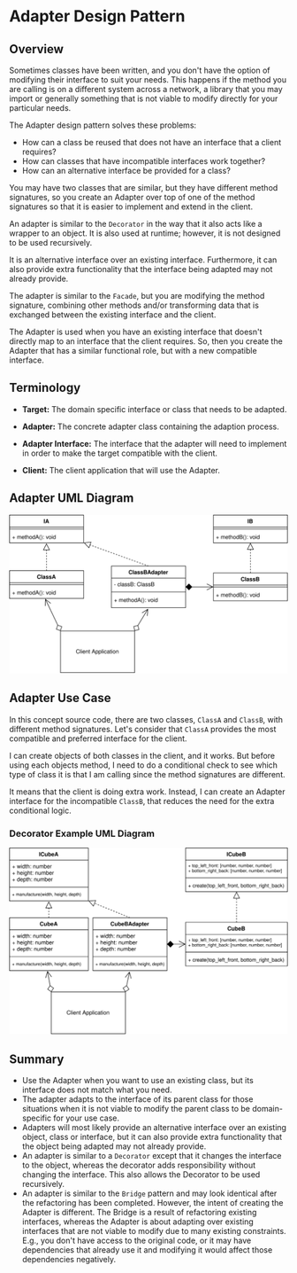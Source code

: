 # Adapter Design Pattern

## Overview

Sometimes classes have been written, and you don't have the option of modifying their interface to suit your needs. This happens if the method you are calling is on a different system across a network, a library that you may import or generally something that is not viable to modify directly for your particular needs.

The Adapter design pattern solves these problems:

- How can a class be reused that does not have an interface that a client requires?
- How can classes that have incompatible interfaces work together?
- How can an alternative interface be provided for a class?

You may have two classes that are similar, but they have different method signatures, so you create an Adapter over top of one of the method signatures so that it is easier to implement and extend in the client.

An adapter is similar to the `Decorator` in the way that it also acts like a wrapper to an object. It is also used at runtime; however, it is not designed to be used recursively.

It is an alternative interface over an existing interface. Furthermore, it can also provide extra functionality that the interface being adapted may not already provide.

The adapter is similar to the `Facade`, but you are modifying the method signature, combining other methods and/or transforming data that is exchanged between the existing interface and the client.

The Adapter is used when you have an existing interface that doesn't directly map to an interface that the client requires. So, then you create the Adapter that has a similar functional role, but with a new compatible interface.

## Terminology

- **Target:** The domain specific interface or class that needs to be adapted.

- **Adapter:** The concrete adapter class containing the adaption process.

- **Adapter Interface:** The interface that the adapter will need to implement in order to make the target compatible with the client.

- **Client:** The client application that will use the Adapter.

## Adapter UML Diagram

![adapter concept](diagrams/adapter_concept.svg)

## Adapter Use Case

In this concept source code, there are two classes, `ClassA` and `ClassB`, with different method signatures. Let's consider that `ClassA` provides the most compatible and preferred interface for the client.

I can create objects of both classes in the client, and it works. But before using each objects method, I need to do a conditional check to see which type of class it is that I am calling since the method signatures are different.

It means that the client is doing extra work. Instead, I can create an Adapter interface for the incompatible `ClassB`, that reduces the need for the extra conditional logic.

### Decorator Example UML Diagram

![adapter example](diagrams/adapter_example.svg)

## Summary

- Use the Adapter when you want to use an existing class, but its interface does not match what you need.
- The adapter adapts to the interface of its parent class for those situations when it is not viable to modify the parent class to be domain-specific for your use case.
- Adapters will most likely provide an alternative interface over an existing object, class or interface, but it can also provide extra functionality that the object being adapted may not already provide.
- An adapter is similar to a `Decorator` except that it changes the interface to the object, whereas the decorator adds responsibility without changing the interface. This also allows the Decorator to be used recursively.
- An adapter is similar to the `Bridge` pattern and may look identical after the refactoring has been completed. However, the intent of creating the Adapter is different. The Bridge is a result of refactoring existing interfaces, whereas the Adapter is about adapting over existing interfaces that are not viable to modify due to many existing constraints. E.g., you don't have access to the original code, or it may have dependencies that already use it and modifying it would affect those dependencies negatively.
